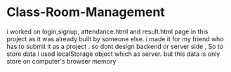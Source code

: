 # Class-Room-Management
i  worked on login,signup, attendance.html and result.html page in this project as it was already built by someone else.
i made it for my friend who has to submit it as a project . so dont design backend or server side , 
So to store data i used localStorage object which as server. but this data is only store on computer's browser memory 
